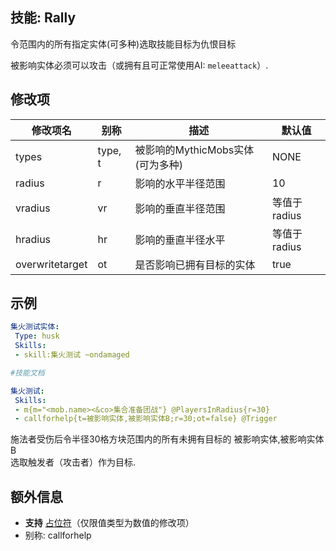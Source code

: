 技能: Rally
--------------------------

令范围内的所有指定实体(可多种)选取技能目标为仇恨目标  

被影响实体必须可以攻击（或拥有且可正常使用AI: `meleeattack`）.  

修改项
----------

| 修改项名 | 别称    | 描述                                                                                                    | 默认值 |
|-----------|------------|----------------------------------------------------------------------------------------------------------------|---------------|
| types           | type, t | 被影响的MythicMobs实体(可为多种) | NONE          |
| radius          | r       | 影响的水平半径范围                                                              | 10            |
| vradius         | vr      | 影响的垂直半径范围                                                                 | 等值于radius        |
| hradius         | hr      | 影响的垂直半径水平                                                               | 等值于radius        |
| overwritetarget | ot      | 是否影响已拥有目标的实体  | true          |

示例
--------

```yaml
集火测试实体:
 Type: husk
 Skills:
 - skill:集火测试 ~ondamaged

#技能文档

集火测试:
 Skills:
 - m{m="<mob.name><&co>集合准备团战"} @PlayersInRadius{r=30}
 - callforhelp{t=被影响实体,被影响实体B;r=30;ot=false} @Trigger
```
施法者受伤后令半径30格方块范围内的所有未拥有目标的 被影响实体,被影响实体B  
选取触发者（攻击者）作为目标.

额外信息
-------

- **支持** [占位符](/技能/占位符)（仅限值类型为数值的修改项）
- 别称: callforhelp